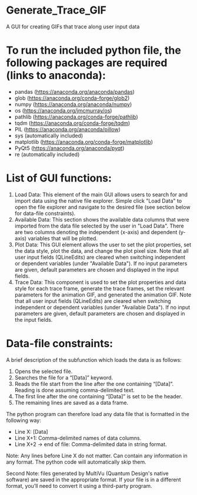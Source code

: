 # Generate_Trace_GIF
A GUI for creating GIFs that trace along user input data

# To run the included python file, the following packages are required (links to anaconda):
* pandas (https://anaconda.org/anaconda/pandas)
* glob (https://anaconda.org/conda-forge/glob2)
* numpy (https://anaconda.org/anaconda/numpy)
* os (https://anaconda.org/jmcmurray/os)
* pathlib (https://anaconda.org/conda-forge/pathlib)
* tqdm (https://anaconda.org/conda-forge/tqdm)
* PIL (https://anaconda.org/anaconda/pillow)
* sys (automatically included)
* matplotlib (https://anaconda.org/conda-forge/matplotlib)
* PyQt5 (https://anaconda.org/anaconda/pyqt)
* re (automatically included)

# List of GUI functions:
1.	Load Data:
This element of the main GUI allows users to search for and import data using the native file explorer. Simple click "Load Data" to open the file explorer and navigate to the desired file (see section below for data-file constraints).
2.	Available Data:
This section shows the available data columns that were imported from the data file selected by the user in "Load Data". There are two columns denoting the independent (x-axis) and dependent (y-axis) variables that will be plotted.
3.	Plot Data:
This GUI element allows the user to set the plot properties, set the data style, plot the data, and change the plot pixel size. Note that all user input fields (QLineEdits) are cleared when switching independent or dependent variables (under "Available Data"). If no input parameters are given, default parameters are chosen and displayed in the input fields.
4.	Trace Data:
This component is used to set the plot properties and data style for each trace frame, generate the trace frames, set the relevant parameters for the animation GIF, and generated the animation GIF. Note that all user input fields (QLineEdits) are cleared when switching independent or dependent variables (under "Available Data"). If no input parameters are given, default parameters are chosen and displayed in the input fields.

# Data-file constraints:
	
A brief description of the subfunction which loads the data is as follows:
1.	Opens the selected file.
2.	Searches the file for a “[Data]” keyword.
3.	Reads the file start from the line after the one containing “[Data]”. Reading is done assuming comma-delimited text.
4.	The first line after the one containing “[Data]” is set to be the header.
5.	The remaining lines are saved as a data frame.

The python program can therefore load any data file that is formatted in the following way:
- Line X: [Data]
- Line X+1: Comma-delimited names of data columns.
- Line X+2 → end of file: Comma-delimited data in string format.

Note: Any lines before Line X do not matter. Can contain any information in any format. The python code will automatically skip them.
	
Second Note: files generated by MultiVu (Quantum Design's native software) are saved in the appropriate format. If your file is in a different format, you’ll need to convert it using a third-party program.
